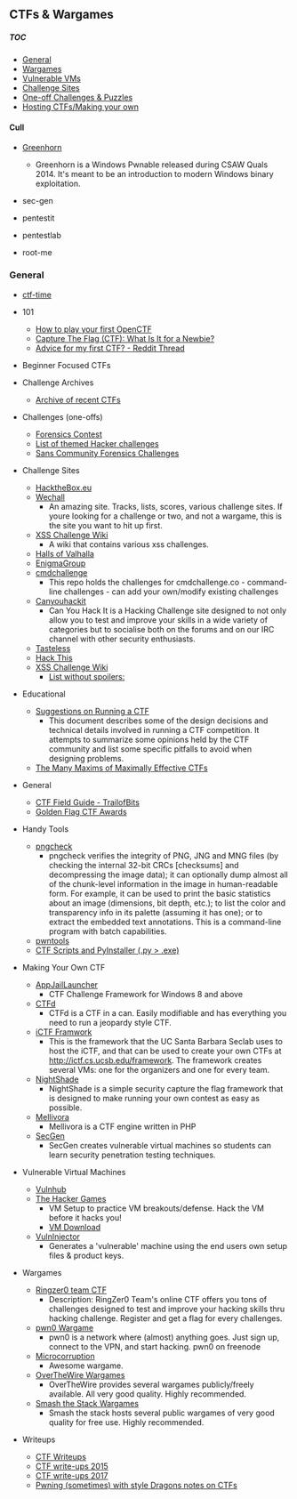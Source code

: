 ## CTFs & Wargames

##### TOC

* [General](#general)
* [Wargames](#wargames)
* [Vulnerable VMs](#vulnvm)
* [Challenge Sites](#challenge)
* [One-off Challenges & Puzzles](#puzzle)
* [Hosting CTFs/Making your own](#make)

#### Cull

* [Greenhorn](https://github.com/trailofbits/greenhorn)

  * Greenhorn is a Windows Pwnable released during CSAW Quals 2014. It's meant
    to be an introduction to modern Windows binary exploitation.

* sec-gen

* pentestit

* pentestlab

* root-me

### General

* [ctf-time](https://ctftime.org/)

* 101

  * [How to play your first OpenCTF](http://www.openctf.com/html/firstctf.html)
  * [Capture The Flag (CTF): What Is It for a Newbie?](https://www.alienvault.com/blogs/security-essentials/capture-the-flag-ctf-what-is-it-for-a-newbie)
  * [Advice for my first CTF? - Reddit Thread](https://www.reddit.com/r/hacking/comments/24py5h/advice_for_my_first_ctf/)

* Beginner Focused CTFs
* Challenge Archives

  * [Archive of recent CTFs](http://repo.shell-storm.org/CTF/)

* Challenges (one-offs)

  * [Forensics Contest](http://forensicscontest.com/)
  * [List of themed Hacker challenges](http://counterhack.net/Counter_Hack/Challenges.html)
  * [Sans Community Forensics Challenges](https://www.digital-forensics.sans.org/community/challenges)

* Challenge Sites

  * [HacktheBox.eu](https://www.hackthebox.eu/)
  * [Wechall](http://wechall.net/)
    * An amazing site. Tracks, lists, scores, various challenge sites. If youre
      looking for a challenge or two, and not a wargame, this is the site you
      want to hit up first.
  * [XSS Challenge Wiki](https://github.com/cure53/xss-challenge-wiki/wiki)
    * A wiki that contains various xss challenges.
  * [Halls of Valhalla](http://halls-of-valhalla.org/beta/challenges)
  * [EnigmaGroup](http://www.enigmagroup.org/)
  * [cmdchallenge](https://github.com/jarv/cmdchallenge)
    * This repo holds the challenges for cmdchallenge.co - command-line
      challenges - can add your own/modify existing challenges
  * [Canyouhackit](http://canyouhack.it/)
    * Can You Hack It is a Hacking Challenge site designed to not only allow you
      to test and improve your skills in a wide variety of categories but to
      socialise both on the forums and on our IRC channel with other security
      enthusiasts.
  * [Tasteless](http://chall.tasteless.se/)
  * [Hack This](https://www.hackthis.co.uk/)
  * [XSS Challenge Wiki](https://github.com/cure53/xss-challenge-wiki/wiki)
    * [List without spoilers:](https://github.com/cure53/xss-challenge-wiki/wiki/Older-Challenges-and-Write-Ups)

* Educational

  * [Suggestions on Running a CTF](https://github.com/pwning/docs/blob/master/suggestions-for-running-a-ctf.markdown)
    * This document describes some of the design decisions and technical details
      involved in running a CTF competition. It attempts to summarize some
      opinions held by the CTF community and list some specific pitfalls to
      avoid when designing problems.
  * [The Many Maxims of Maximally Effective CTFs](http://captf.com/maxims.html)

* General

  * [CTF Field Guide - TrailofBits](https://trailofbits.github.io/ctf/)
  * [Golden Flag CTF Awards](http://golden-flags.com/)

* Handy Tools

  * [pngcheck](http://www.libpng.org/pub/png/apps/pngcheck.html)
    * pngcheck verifies the integrity of PNG, JNG and MNG files (by checking the
      internal 32-bit CRCs [checksums] and decompressing the image data); it can
      optionally dump almost all of the chunk-level information in the image in
      human-readable form. For example, it can be used to print the basic
      statistics about an image (dimensions, bit depth, etc.); to list the color
      and transparency info in its palette (assuming it has one); or to extract
      the embedded text annotations. This is a command-line program with batch
      capabilities.
  * [pwntools](https://github.com/Gallopsled/pwntools)
  * [CTF Scripts and PyInstaller (.py > .exe) ](http://www.primalsecurity.net/ctf-scripts-and-pyinstaller-py-exe/)

* Making Your Own CTF

  * [AppJailLauncher](https://github.com/trailofbits/AppJailLauncher)
    * CTF Challenge Framework for Windows 8 and above
  * [CTFd](https://github.com/isislab/CTFd)
    * CTFd is a CTF in a can. Easily modifiable and has everything you need to
      run a jeopardy style CTF.
  * [iCTF Framwork](https://github.com/ucsb-seclab/ictf-framework)
    * This is the framework that the UC Santa Barbara Seclab uses to host the
      iCTF, and that can be used to create your own CTFs at
      http://ictf.cs.ucsb.edu/framework. The framework creates several VMs: one
      for the organizers and one for every team.
  * [NightShade](https://github.com/UnrealAkama/NightShade)
    * NightShade is a simple security capture the flag framework that is
      designed to make running your own contest as easy as possible.
  * [Mellivora](https://github.com/Nakiami/mellivora)
    * Mellivora is a CTF engine written in PHP
  * [SecGen](https://github.com/SecGen/SecGen)
    * SecGen creates vulnerable virtual machines so students can learn security
      penetration testing techniques.

- Vulnerable Virtual Machines

  * [Vulnhub](https://www.Vulnhub.com)
  * [The Hacker Games](http://www.scriptjunkie.us/2012/04/the-hacker-games/)
    * VM Setup to practice VM breakouts/defense. Hack the VM before it hacks
      you!
    * [VM Download](http://www.scriptjunkie.us/files/TheHackerGames.zip)
  * [VulnInjector](https://github.com/g0tmi1k/VulnInjector)
    * Generates a 'vulnerable' machine using the end users own setup files &
      product keys.

- Wargames

  * [Ringzer0 team CTF](http://ringzer0team.com/)
    * Description: RingZer0 Team's online CTF offers you tons of challenges
      designed to test and improve your hacking skills thru hacking challenge.
      Register and get a flag for every challenges.
  * [pwn0 Wargame](https://pwn0.com/)
    * pwn0 is a network where (almost) anything goes. Just sign up, connect to
      the VPN, and start hacking. pwn0 on freenode
  * [Microcorruption](https://microcorruption.com/login)
    * Awesome wargame.
  * [OverTheWire Wargames](http://overthewire.org/wargames/)
    * OverTheWire provides several wargames publicly/freely available. All very
      good quality. Highly recommended.
  * [Smash the Stack Wargames](http://smashthestack.org/)
    * Smash the stack hosts several public wargames of very good quality for
      free use. Highly recommended.

- Writeups

  * [CTF Writeups](https://github.com/ctfs/write-ups)
  * [CTF write-ups 2015](https://github.com/ctfs/write-ups-2015)
  * [CTF write-ups 2017](https://github.com/ctfs/write-ups-2017)
  * [Pwning (sometimes) with style Dragons notes on CTFs](http://j00ru.vexillium.org/blog/24_03_15/dragons_ctf.pdf)
